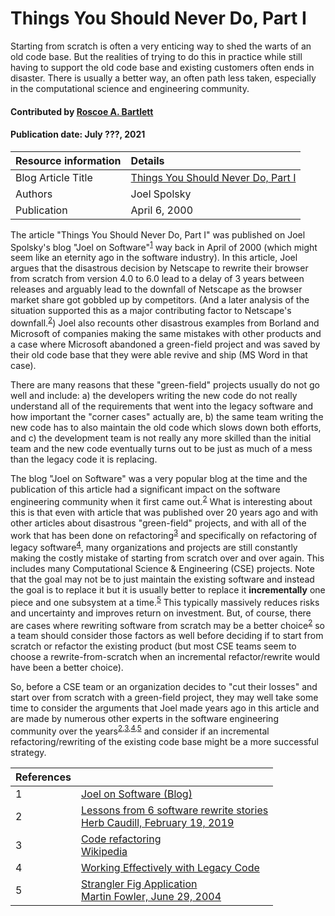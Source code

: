 # Things You Should Never Do, Part I

<!--deck text start-->
Starting from scratch is often a very enticing way to shed the warts of an old code base.
But the realities of trying to do this in practice while still having to support the old code base and existing customers often ends in disaster.
There is usually a better way, an often path less taken, especially in the computational science and engineering community.
<!--deck text end-->

#### Contributed by [Roscoe A. Bartlett](https://github.com/bartlettroscoe)

#### Publication date: July ???, 2021

Resource information | Details
:--- | :---
Blog Article Title | [Things You Should Never Do, Part I ](https://www.joelonsoftware.com/2000/04/06/things-you-should-never-do-part-i/)
Authors | Joel Spolsky
Publication | April 6, 2000

The article "Things You Should Never Do, Part I" was published on Joel Spolsky's blog "Joel on Software"<sup>[1]</sup> way back in April of 2000 (which might seem like an eternity ago in the software industry).
In this article, Joel argues that the disastrous decision by Netscape to rewrite their browser from scratch from version 4.0 to 6.0 lead to a delay of 3 years between releases and arguably lead to the downfall of Netscape as the browser market share got gobbled up by competitors.
(And a later analysis of the situation supported this as a major contributing factor to Netscape's downfall.<sup>[2]</sup>)
Joel also recounts other disastrous examples from Borland and Microsoft of companies making the same mistakes with other products and a case where Microsoft abandoned a green-field project and was saved by their old code base that they were able revive and ship (MS Word in that case).

There are many reasons that these "green-field" projects usually do not go well and include: a) the developers writing the new code do not really understand all of the requirements that went into the legacy software and how important the "corner cases" actually are, b) the same team writing the new code has to also maintain the old code which slows down both efforts, and c) the development team is not really any more skilled than the initial team and the new code eventually turns out to be just as much of a mess than the legacy code it is replacing.

The blog "Joel on Software" was a very popular blog at the time and the publication of this article had a significant impact on the software engineering community when it first came out.<sup>[2]</sup>
What is interesting about this is that even with article that was published over 20 years ago and with other articles about disastrous "green-field" projects, and with all of the work that has been done on refactoring<sup>[3]</sup> and specifically on refactoring of legacy software<sup>[4]</sup>, many organizations and projects are still constantly making the costly mistake of starting from scratch over and over again.
This includes many Computational Science & Engineering (CSE) projects.
Note that the goal may not be to just maintain the existing software and instead the goal is to replace it but it is usually better to replace it **incrementally** one piece and one subsystem at a time.<sup>[5]</sup>
This typically massively reduces risks and uncertainty and improves return on investment. 
But, of course, there are cases where rewriting software from scratch may be a better choice<sup>[2]</sup> so a team should consider those factors as well before deciding if to start from scratch or refactor the existing product (but most CSE teams seem to choose a rewrite-from-scratch when an incremental refactor/rewrite would have been a better choice). 

So, before a CSE team or an organization decides to "cut their losses" and start over from scratch with a green-field project, they may well take some time to consider the arguments that Joel made years ago in this article and are made by numerous other experts in the software engineering community over the years<sup>[2],[3],[4],[5]</sup> and consider if an incremental refactoring/rewriting of the existing code base might be a more successful strategy.

<!---
Publish: preview
Pinned: no
Topics: Software engineering, Requirements, Release and deployment, Refactoring
RSS update: 2021-???-???
--->

<!-- BEGIN ORIGINAL LINK DEFS

[1]: https://www.joelonsoftware.com "Joel on Software (Blog)"
[2]: https://medium.com/@herbcaudill/lessons-from-6-software-rewrite-stories-635e4c8f7c22 "Lessons from 6 software rewrite stories {Herb Caudill, February 19, 2019}"
[3]: https://en.wikipedia.org/wiki/Code_refactoring "Code refactoring {Wikipedia}"
[4]: https://bssw.io/items/working-effectively-with-legacy-code "Working Effectively with Legacy Code"
[5]: https://martinfowler.com/bliki/StranglerFigApplication.html "Strangler Fig Application {Martin Fowler, June 29, 2004}"

END ORIGINAL LINK DEFS -->

<!-- ALL CONTENT BELOW HERE IS AUTO-GENERATED FROM wikize_refs.py -->

<!--- INTERMEDIATE LINK DEFS POINT TO ANCHORS IN TABLE --->
[1]: #ref1 "Joel on Software (Blog)"
[2]: #ref2 "Lessons from 6 software rewrite stories"
[3]: #ref3 "Code refactoring"
[4]: #ref4 "Working Effectively with Legacy Code"
[5]: #ref5 "Strangler Fig Application"

<!--- TABLE OF REFS RENDERED AS MARKDOWN --->
References | &nbsp;
:--- | :---
<a name="ref1"></a>1 | [Joel on Software (Blog)](https://www.joelonsoftware.com)
<a name="ref2"></a>2 | [Lessons from 6 software rewrite stories<br>Herb Caudill, February 19, 2019](https://medium.com/@herbcaudill/lessons-from-6-software-rewrite-stories-635e4c8f7c22)
<a name="ref3"></a>3 | [Code refactoring<br>Wikipedia](https://en.wikipedia.org/wiki/Code_refactoring)
<a name="ref4"></a>4 | [Working Effectively with Legacy Code](https://bssw.io/items/working-effectively-with-legacy-code)
<a name="ref5"></a>5 | [Strangler Fig Application<br>Martin Fowler, June 29, 2004](https://martinfowler.com/bliki/StranglerFigApplication.html)
